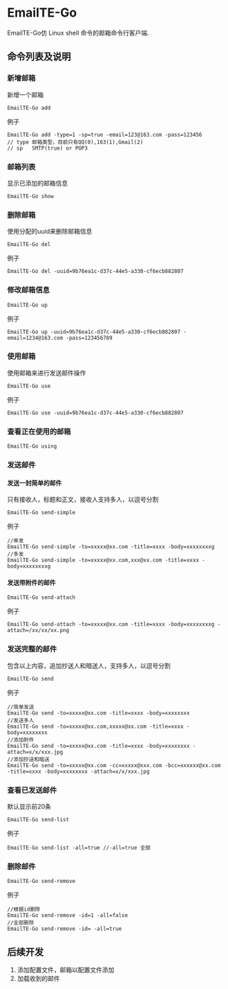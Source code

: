 # EmailTE-Go
EmailTE-Go仿 Linux shell 命令的邮箱命令行客户端.

## 命令列表及说明

### 新增邮箱
新增一个邮箱
```
EmailTE-Go add
```

例子
```
EmailTE-Go add -type=1 -sp=true -email=123@163.com -pass=123456
// type 邮箱类型，目前只有QQ(0),163(1),Gmail(2)
// sp   SMTP(true) or POP3
```


### 邮箱列表
显示已添加的邮箱信息
```
EmailTE-Go show
```

### 删除邮箱
使用分配的uuid来删除邮箱信息
```
EmailTE-Go del
```

例子
```
EmailTE-Go del -uuid=9b76ea1c-d37c-44e5-a330-cf6ecb882807
```

### 修改邮箱信息
```
EmailTE-Go up
```

例子
```
EmailTE-Go up -uuid=9b76ea1c-d37c-44e5-a330-cf6ecb882807 -email=1234@163.com -pass=123456789
```

### 使用邮箱
使用邮箱来进行发送邮件操作
```
EmailTE-Go use
```

例子
```
EmailTE-Go use -uuid=9b76ea1c-d37c-44e5-a330-cf6ecb882807
```

### 查看正在使用的邮箱
```
EmailTE-Go using
```

### 发送邮件
#### 发送一封简单的邮件
只有接收人，标题和正文，接收人支持多人，以逗号分割
```
EmailTE-Go send-simple
```

例子
```
//单发
EmailTE-Go send-simple -to=xxxxx@xx.com -title=xxxx -body=xxxxxxxxg
//多发
EmailTE-Go send-simple -to=xxxxx@xx.com,xxx@xx.com -title=xxxx -body=xxxxxxxxg
```

#### 发送带附件的邮件
```
EmailTE-Go send-attach
```

例子
```
EmailTE-Go send-attach -to=xxxxx@xx.com -title=xxxx -body=xxxxxxxxg -attach=/xx/xx/xx.png
```

### 发送完整的邮件
包含以上内容，追加抄送人和暗送人，支持多人，以逗号分割
```
EmailTE-Go send
```

例子
```
//简单发送
EmailTE-Go send -to=xxxxx@xx.com -title=xxxx -body=xxxxxxxx
//发送多人
EmailTE-Go send -to=xxxxx@xx.com,xxxxx@xx.com -title=xxxx -body=xxxxxxxx
//添加附件
EmailTE-Go send -to=xxxxx@xx.com -title=xxxx -body=xxxxxxxx -attach=x/x/xxx.jpg
//添加抄送和暗送
EmailTE-Go send -to=xxxxx@xx.com -cc=xxxxx@xxx.com -bcc=xxxxxx@xx.com -title=xxxx -body=xxxxxxxx -attach=x/x/xxx.jpg
```


### 查看已发送邮件
默认显示前20条
```
EmailTE-Go send-list
```

例子
```
EmailTE-Go send-list -all=true //-all=true 全部
```

### 删除邮件
```
EmailTE-Go send-remove
```

例子
```
//根据id删除
EmailTE-Go send-remove -id=1 -all=false
//全部删除
EmailTE-Go send-remove -id= -all=true
```

## 后续开发
1. 添加配置文件，邮箱以配置文件添加
2. 加载收到的邮件
